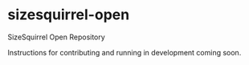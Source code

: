 # sizesquirrel-open
SizeSquirrel Open Repository

Instructions for contributing and running in development coming soon. 
